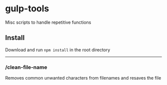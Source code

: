 # gulp-tools
Misc scripts to handle repetitive functions

## Install
Download and run `npm install` in the root directory

------

### /clean-file-name
Removes common unwanted characters from filenames and resaves the file
